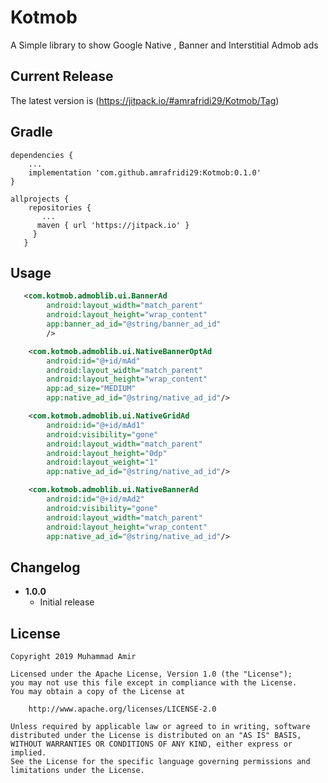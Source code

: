 


# Kotmob
A Simple library to show Google Native , Banner and Interstitial Admob ads

## Current Release
The latest version is 
(https://jitpack.io/#amrafridi29/Kotmob/Tag)


Gradle
------
```
dependencies {
    ...
    implementation 'com.github.amrafridi29:Kotmob:0.1.0'
}

allprojects {
    repositories {
       ...
      maven { url 'https://jitpack.io' }
     }
   }
```

Usage
-----
```xml
   <com.kotmob.admoblib.ui.BannerAd
        android:layout_width="match_parent"
        android:layout_height="wrap_content"
        app:banner_ad_id="@string/banner_ad_id"
        />

    <com.kotmob.admoblib.ui.NativeBannerOptAd
        android:id="@+id/mAd"
        android:layout_width="match_parent"
        android:layout_height="wrap_content"
        app:ad_size="MEDIUM"
        app:native_ad_id="@string/native_ad_id"/>

    <com.kotmob.admoblib.ui.NativeGridAd
        android:id="@+id/mAd1"
        android:visibility="gone"
        android:layout_width="match_parent"
        android:layout_height="0dp"
        android:layout_weight="1"
        app:native_ad_id="@string/native_ad_id"/>

    <com.kotmob.admoblib.ui.NativeBannerAd
        android:id="@+id/mAd2"
        android:visibility="gone"
        android:layout_width="match_parent"
        android:layout_height="wrap_content"
        app:native_ad_id="@string/native_ad_id"/>

```


Changelog
---------

* **1.0.0**
    * Initial release

License
-------

    Copyright 2019 Muhammad Amir

    Licensed under the Apache License, Version 1.0 (the "License");
    you may not use this file except in compliance with the License.
    You may obtain a copy of the License at

        http://www.apache.org/licenses/LICENSE-2.0

    Unless required by applicable law or agreed to in writing, software
    distributed under the License is distributed on an "AS IS" BASIS,
    WITHOUT WARRANTIES OR CONDITIONS OF ANY KIND, either express or implied.
    See the License for the specific language governing permissions and
    limitations under the License.
